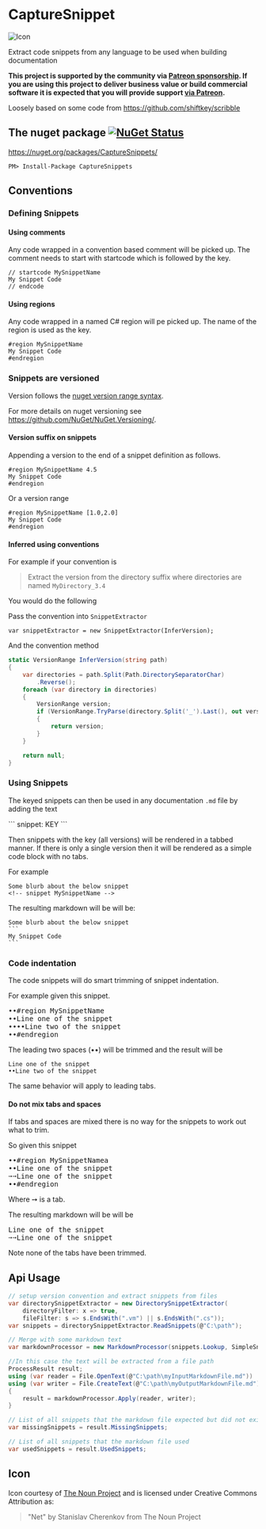 CaptureSnippet
==============


![Icon](https://raw.github.com/SimonCropp/CaptureSnippet/master/Icons/package_icon.png)

Extract code snippets from any language to be used when building documentation

**This project is supported by the community via [Patreon sponsorship](https://www.patreon.com/join/simoncropp). If you are using this project to deliver business value or build commercial software it is expected that you will provide support [via Patreon](https://www.patreon.com/join/simoncropp).**

Loosely based on some code from  https://github.com/shiftkey/scribble


## The nuget package [![NuGet Status](http://img.shields.io/nuget/v/CaptureSnippets.svg?style=flat)](https://www.nuget.org/packages/CaptureSnippets/)

https://nuget.org/packages/CaptureSnippets/

    PM> Install-Package CaptureSnippets


## Conventions


### Defining Snippets 


#### Using comments

Any code wrapped in a convention based comment will be picked up. The comment needs to start with startcode which is followed by the key.

```
// startcode MySnippetName
My Snippet Code
// endcode
```


#### Using regions

Any code wrapped in a named C# region will pe picked up. The name of the region is used as the key.

```
#region MySnippetName
My Snippet Code
#endregion
```


### Snippets are versioned

Version follows the [nuget version range syntax](https://docs.nuget.org/create/versioning#specifying-version-ranges-in-.nuspec-files).

For more details on nuget versioning see https://github.com/NuGet/NuGet.Versioning/.


#### Version suffix on snippets

Appending a version to the end of a snippet definition as follows.

```
#region MySnippetName 4.5
My Snippet Code
#endregion
```

Or a version range

```
#region MySnippetName [1.0,2.0]
My Snippet Code
#endregion
```


#### Inferred using conventions

For example if your convention is 

> Extract the version from the directory suffix where directories are named `MyDirectory_3.4`

You would do the following

Pass the convention into `SnippetExtractor`

```
var snippetExtractor = new SnippetExtractor(InferVersion);
```

And the convention method

```csharp
static VersionRange InferVersion(string path)
{
    var directories = path.Split(Path.DirectorySeparatorChar)
        .Reverse();
    foreach (var directory in directories)
    {
        VersionRange version;
        if (VersionRange.TryParse(directory.Split('_').Last(), out version))
        {
            return version;
        }
    }

    return null;
}
```


### Using Snippets

The keyed snippets can then be used in any documentation `.md` file by adding the text

&#96;&#96;&#96;
snippet&colon; KEY
&#96;&#96;&#96;

Then snippets with the key (all versions) will be rendered in a tabbed manner. If there is only a single version then it will be rendered as a simple code block with no tabs.

For example 

<pre>
<code>Some blurb about the below snippet
&lt;!-- snippet MySnippetName --></code>
</pre>

The resulting markdown will be will be:

    Some blurb about the below snippet
    ```
    My Snippet Code
    ``` 


### Code indentation

The code snippets will do smart trimming of snippet indentation.

For example given this snippet.

<pre>
&#8226;&#8226;#region MySnippetName
&#8226;&#8226;Line one of the snippet
&#8226;&#8226;&#8226;&#8226;Line two of the snippet
&#8226;&#8226;#endregion
</pre>

The leading two spaces (&#8226;&#8226;) will be trimmed and the result will be 

```
Line one of the snippet
••Line two of the snippet
```

The same behavior will apply to leading tabs.


#### Do not mix tabs and spaces

If tabs and spaces are mixed there is no way for the snippets to work out what to trim.

So given this snippet 

<pre>
&#8226;&#8226;#region MySnippetNamea
&#8226;&#8226;Line one of the snippet
&#10137;&#10137;Line one of the snippet
&#8226;&#8226;#endregion
</pre>

Where &#10137; is a tab.

The resulting markdown will be will be 

<pre>
Line one of the snippet
&#10137;&#10137;Line one of the snippet
</pre>

Note none of the tabs have been trimmed.


## Api Usage

<!-- snippet: usage -->
```cs
// setup version convention and extract snippets from files
var directorySnippetExtractor = new DirectorySnippetExtractor(
    directoryFilter: x => true,
    fileFilter: s => s.EndsWith(".vm") || s.EndsWith(".cs"));
var snippets = directorySnippetExtractor.ReadSnippets(@"C:\path");

// Merge with some markdown text
var markdownProcessor = new MarkdownProcessor(snippets.Lookup, SimpleSnippetMarkdownHandling.AppendGroup);

//In this case the text will be extracted from a file path
ProcessResult result;
using (var reader = File.OpenText(@"C:\path\myInputMarkdownFile.md"))
using (var writer = File.CreateText(@"C:\path\myOutputMarkdownFile.md"))
{
    result = markdownProcessor.Apply(reader, writer);
}

// List of all snippets that the markdown file expected but did not exist in the input snippets
var missingSnippets = result.MissingSnippets;

// List of all snippets that the markdown file used
var usedSnippets = result.UsedSnippets;
```
<!-- endsnippet -->


## Icon

Icon courtesy of [The Noun Project](http://thenounproject.com) and  is licensed under Creative Commons Attribution as: 

> "Net" by Stanislav Cherenkov from The Noun Project
